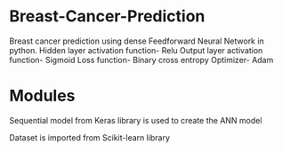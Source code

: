 # Breast-Cancer-Prediction
Breast cancer prediction using dense Feedforward Neural Network in python.
Hidden layer activation function- Relu
Output layer activation function- Sigmoid
Loss function- Binary cross entropy
Optimizer- Adam

# Modules
Sequential model from Keras library is used to create the ANN model

Dataset is imported from Scikit-learn library
